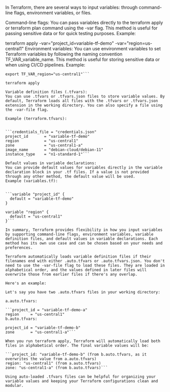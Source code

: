 In Terraform, there are several ways to input variables: through command-line flags, environment variables, or files. 

Command-line flags:
You can pass variables directly to the terraform apply or terraform plan command using the -var flag. This method is useful for passing sensitive data or for quick testing purposes.
Example:


terraform apply -var="project_id=variable-tf-demo" -var="region=us-central1"
Environment variables:
You can use environment variables to set Terraform variables by following the naming convention TF_VAR_variable_name. This method is useful for storing sensitive data or when using CI/CD pipelines.
Example:


```export TF_VAR_project_id="variable-tf-demo"
export TF_VAR_region="us-central1"```

terraform apply

Variable definition files (.tfvars):
You can use .tfvars or .tfvars.json files to store variable values. By default, Terraform loads all files with the .tfvars or .tfvars.json extension in the working directory. You can also specify a file using the -var-file flag.

Example (terraform.tfvars):


```credentials_file = "credentials.json"
project_id       = "variable-tf-demo"
region           = "us-central1"
zone             = "us-central1-a"
image_name       = "debian-cloud/debian-11"
instance_type    = "n1-standard-1"```

Default values in variable declarations:
You can provide default values for variables directly in the variable declaration block in your .tf files. If a value is not provided through any other method, the default value will be used.
Example (variables.tf):


```variable "project_id" {
  default = "variable-tf-demo"
}

variable "region" {
  default = "us-central1"
}```

In summary, Terraform provides flexibility in how you input variables by supporting command-line flags, environment variables, variable definition files, and default values in variable declarations. Each method has its own use case and can be chosen based on your needs and preferences.

Terraform automatically loads variable definition files if their filenames end with either .auto.tfvars or .auto.tfvars.json. You don't need to use the -var-file flag to load these files. They are loaded in alphabetical order, and the values defined in later files will overwrite those from earlier files if there's any overlap.

Here's an example:

Let's say you have two .auto.tfvars files in your working directory:

a.auto.tfvars:

```project_id = "variable-tf-demo-a"
region     = "us-central1"
b.auto.tfvars:

project_id = "variable-tf-demo-b"
zone       = "us-central1-a"```

When you run terraform apply, Terraform will automatically load both files in alphabetical order. The final variable values will be:

```project_id: "variable-tf-demo-b" (from b.auto.tfvars, as it overwrites the value from a.auto.tfvars)
region: "us-central1" (from a.auto.tfvars)
zone: "us-central1-a" (from b.auto.tfvars)```

Using auto-loaded .tfvars files can be helpful for organizing your variable values and keeping your Terraform configurations clean and modular.